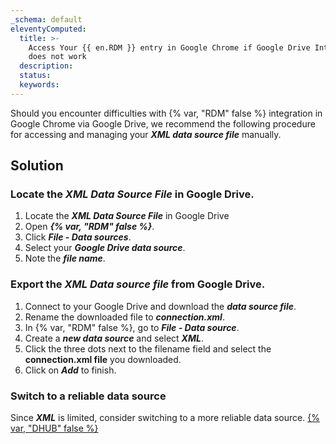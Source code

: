 ```yaml
---
_schema: default
eleventyComputed:
  title: >-
    Access Your {{ en.RDM }} entry in Google Chrome if Google Drive Integration
    does not work
  description:
  status:
  keywords:
---
```

Should you encounter difficulties with {% var, "RDM" false %} integration in Google Chrome via Google Drive, we recommend the following procedure for accessing and managing your ***XML data source file*** manually.

## Solution

### Locate the ***XML Data Source File*** in Google Drive.

1. Locate the ***XML Data Source File*** in Google Drive
2. Open ***{% var, "RDM" false %}***.
3. Click ***File - Data sources***.
4. Select your ***Google Drive data source***.
5. Note the ***file name***.

### Export the ***XML Data source file*** from Google Drive.

1. Connect to your Google Drive and download the ***data source file***.
2. Rename the downloaded file to ***connection.xml***.
3. In {% var, "RDM" false %}, go to ***File - Data source***.
4. Create a ***new data source*** and select ***XML***.
5. Click the three dots next to the filename field and select the **connection.xml file** you downloaded.
6. Click on ***Add*** to finish.

### Switch to a reliable data source

Since ***XML*** is limited, consider switching to a more reliable data source. [{% var, "DHUB" false %}](t/hub/getting-started/create-hub/)

&nbsp;